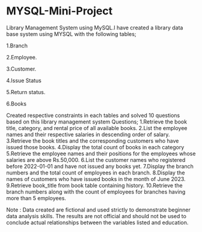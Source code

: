 # MYSQL-Mini-Project

Library Management System using MySQL.I have created a library data base system using MYSQL with the following tables;

1.Branch

2.Employee.

3.Customer.

4.Issue Status

5.Return status.

6.Books

Created respective constraints in each tables and solved 10 questions based on this library management system
Questions;
1.Retrieve the book title, category, and rental price of all available books.
2.List the employee names and their respective salaries in descending order of salary.
3.Retrieve the book titles and the corresponding customers who have issued those books.
4.Display the total count of books in each category
5.Retrieve the employee names and their positions for the employees whose salaries are above Rs.50,000.
6.List the customer names who registered before 2022-01-01 and have not issued any books yet.
7.Display the branch numbers and the total count of employees in each branch.
8.Display the names of customers who have issued books in the month of June 2023.
9.Retrieve book_title from book table containing history.
10.Retrieve the branch numbers along with the count of employees for branches having more than 5 employees.

Note : Data created are fictional and used strictly  to demonstrate beginner data analysis skills. The results are not official and should not be used to conclude actual relationships between the variables listed and education.
